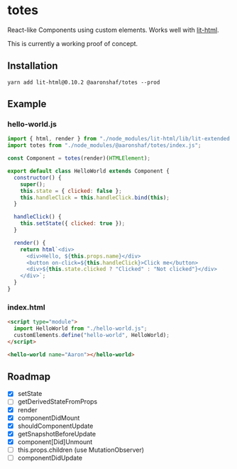 # totes

React-like Components using custom elements. Works well with [lit-html](https://github.com/Polymer/lit-html).

This is currently a working proof of concept.

## Installation

```
yarn add lit-html@0.10.2 @aaronshaf/totes --prod
```

## Example

### hello-world.js

```javascript
import { html, render } from "./node_modules/lit-html/lib/lit-extended.js";
import totes from "./node_modules/@aaronshaf/totes/index.js";

const Component = totes(render)(HTMLElement);

export default class HelloWorld extends Component {
  constructor() {
    super();
    this.state = { clicked: false };
    this.handleClick = this.handleClick.bind(this);
  }

  handleClick() {
    this.setState({ clicked: true });
  }

  render() {
    return html`<div>
      <div>Hello, ${this.props.name}</div>
      <button on-click=${this.handleClick}>Click me</button>
      <div>${this.state.clicked ? "Clicked" : "Not clicked"}</div>
    </div>`;
  }
}
```

### index.html

```html
<script type="module">
  import HelloWorld from "./hello-world.js";
  customElements.define("hello-world", HelloWorld);
</script>

<hello-world name="Aaron"></hello-world>
```

## Roadmap

- [x] setState
- [ ] getDerivedStateFromProps
- [x] render
- [x] componentDidMount
- [x] shouldComponentUpdate
- [x] getSnapshotBeforeUpdate
- [x] component[Did]Unmount
- [ ] this.props.children (use MutationObserver)
- [ ] componentDidUpdate
